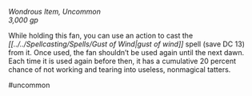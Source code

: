 *Wondrous Item, Uncommon*  
*3,000 gp*

While holding this fan, you can use an action to cast the *[[../../Spellcasting/Spells/Gust of Wind|gust of wind]]* spell (save DC 13) from it. Once used, the fan shouldn’t be used again until the next dawn. Each time it is used again before then, it has a cumulative 20 percent chance of not working and tearing into useless, nonmagical tatters.

#uncommon

